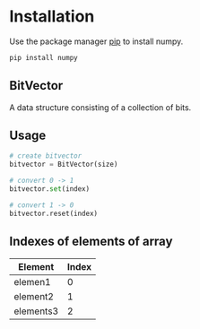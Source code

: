 # Installation
Use the package manager [pip](https://pip.pypa.io/en/stable/) to install numpy.

```bash
pip install numpy
```
## BitVector

A data structure consisting of a collection of bits.

## Usage

```python
# create bitvector
bitvector = BitVector(size)

# convert 0 -> 1
bitvector.set(index)

# convert 1 -> 0
bitvector.reset(index)
```

## Indexes of elements of array
| Element  | Index |
| ------------- | ------------- |
| elemen1  | 0  |
| element2  | 1  |
| elements3 | 2 |
